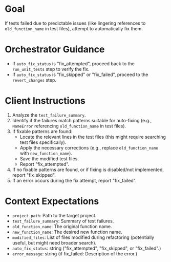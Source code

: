 # Goal
If tests failed due to predictable issues (like lingering references to `old_function_name` in test files), attempt to automatically fix them.

# Orchestrator Guidance
*   If `auto_fix_status` is "fix_attempted", proceed back to the `run_unit_tests` step to verify the fix.
*   If `auto_fix_status` is "fix_skipped" or "fix_failed", proceed to the `revert_changes` step.

# Client Instructions
1.  Analyze the `test_failure_summary`.
2.  Identify if the failures match patterns suitable for auto-fixing (e.g., `NameError` referencing `old_function_name` in test files).
3.  If fixable patterns are found:
    *   Locate the relevant lines in the test files (this might require searching test files specifically).
    *   Apply the necessary corrections (e.g., replace `old_function_name` with `new_function_name`).
    *   Save the modified test files.
    *   Report "fix_attempted".
4.  If no fixable patterns are found, or if fixing is disabled/not implemented, report "fix_skipped".
5.  If an error occurs during the fix attempt, report "fix_failed".

# Context Expectations
*   `project_path`: Path to the target project.
*   `test_failure_summary`: Summary of test failures.
*   `old_function_name`: The original function name.
*   `new_function_name`: The desired new function name.
*   `modified_files`: List of files modified during refactoring (potentially useful, but might need broader search).
*   `auto_fix_status`: string ("fix_attempted", "fix_skipped", or "fix_failed".)
*   `error_message`: string (if fix_failed: Description of the error.)
